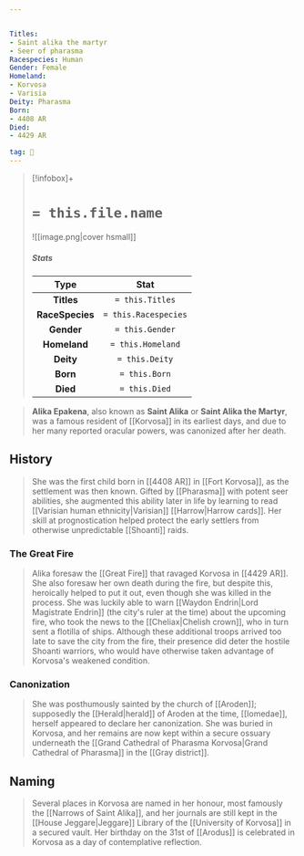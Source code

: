 ```yaml
---


Titles:
- Saint alika the martyr
- Seer of pharasma
Racespecies: Human
Gender: Female
Homeland:
- Korvosa
- Varisia
Deity: Pharasma
Born:
- 4408 AR
Died:
- 4429 AR

tag: 👤️
---
```


> [!infobox]+
> #  `= this.file.name`
> ![[image.png|cover hsmall]]
> ##### Stats
> Type | Stat |
> :---: |:---:|
> **Titles** | `= this.Titles` |
> **RaceSpecies** | `= this.Racespecies` |
> **Gender** | `= this.Gender` |
> **Homeland** | `= this.Homeland` |
> **Deity** | `= this.Deity` |
> **Born** | `= this.Born` |
> **Died** | `= this.Died` |



> **Alika Epakena**, also known as **Saint Alika** or **Saint Alika the Martyr**, was a famous resident of [[Korvosa]] in its earliest days, and due to her many reported oracular powers, was canonized after her death.



## History

> She was the first child born in [[4408 AR]] in [[Fort Korvosa]], as the settlement was then known. Gifted by [[Pharasma]] with potent seer abilities, she augmented this ability later in life by learning to read [[Varisian human ethnicity|Varisian]] [[Harrow|Harrow cards]]. Her skill at prognostication helped protect the early settlers from otherwise unpredictable [[Shoanti]] raids.


### The Great Fire

> Alika foresaw the [[Great Fire]] that ravaged Korvosa in [[4429 AR]]. She also foresaw her own death during the fire, but despite this, heroically helped to put it out, even though she was killed in the process. She was luckily able to warn [[Waydon Endrin|Lord Magistrate Endrin]] (the city's ruler at the time) about the upcoming fire, who took the news to the [[Cheliax|Chelish crown]], who in turn sent a flotilla of ships. Although these additional troops arrived too late to save the city from the fire, their presence did deter the hostile Shoanti warriors, who would have otherwise taken advantage of Korvosa's weakened condition.


### Canonization

> She was posthumously sainted by the church of [[Aroden]]; supposedly the [[Herald|herald]] of Aroden at the time, [[Iomedae]], herself appeared to declare her canonization. She was buried in Korvosa, and her remains are now kept within a secure ossuary underneath the [[Grand Cathedral of Pharasma Korvosa|Grand Cathedral of Pharasma]] in the [[Gray district]].


## Naming

> Several places in Korvosa are named in her honour, most famously the [[Narrows of Saint Alika]], and her journals are still kept in the [[House Jeggare|Jeggare]] Library of the [[University of Korvosa]] in a secured vault. Her birthday on the 31st of [[Arodus]] is celebrated in Korvosa as a day of contemplative reflection.








